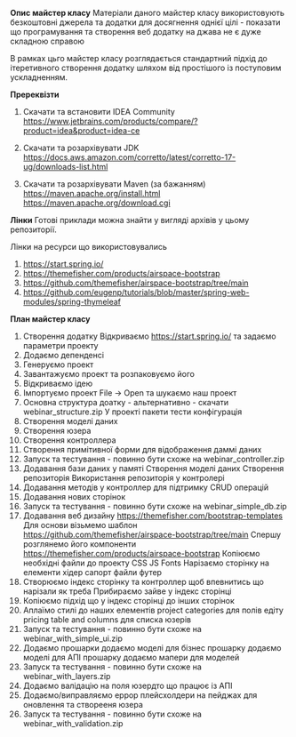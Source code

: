 **Опис майстер класу**
Матеріали даного майстер класу використовують безкоштовні джерела та додатки для досягнення однієї цілі - показати що програмування та створення веб додатку на джава не є дуже складною справою

В рамках цьго майстер класу розглядається стандартний підхід до ітеретивного створення додатку шляхом від простішого із поступовим ускладненням.

**Пререквізти**
1. Скачати та встановити IDEA Community https://www.jetbrains.com/products/compare/?product=idea&product=idea-ce

2. Скачати та розархівувати JDK
https://docs.aws.amazon.com/corretto/latest/corretto-17-ug/downloads-list.html

3. Скачати та розархівувати Maven (за бажанням)
https://maven.apache.org/install.html
https://maven.apache.org/download.cgi

**Лінки**
Готові приклади можна знайти у вигляді архівів у цьому репозиторії.

Лінки на ресурси що використовувались
1. https://start.spring.io/
2. https://themefisher.com/products/airspace-bootstrap
3. https://github.com/themefisher/airspace-bootstrap/tree/main
4. https://github.com/eugenp/tutorials/blob/master/spring-web-modules/spring-thymeleaf 

**План майстер класу**
1. Створення додатку
  Відкриваємо https://start.spring.io/  та задаємо параметри проекту
2. Додаємо депенденсі
3. Генеруємо проект
4. Завантажуємо проект та розпаковуємо його
5. Відкриваємо ідею
6. Імпортуємо проект
  File -> Open та шукаємо наш проект
7. Основна структура доатку - альтернативно - скачати webinar_structure.zip
  У проекті
    пакети
    тести
    конфігурація
8. Створення моделі даних
9. Створення юзера
10. Створення контроллера 
11. Створення примітивної форми для відображення даммі даних
12. Запуск та тестування - повинно бути схоже на webinar_controller.zip
13. Додавання бази даних у памяті
  Створення моделі даних
  Створення репозиторія
  Використання репозиторія у контролері
14. Додавання методів у контроллер для підтримку CRUD операцій
15. Додавання нових сторінок
16. Запуск та тестування - повинно бути схоже на webinar_simple_db.zip
17. Додавання веб дизайну https://themefisher.com/bootstrap-templates
  Для основи візьмемо шаблон https://github.com/themefisher/airspace-bootstrap/tree/main
  Спершу розглянемо його компоненти
  https://themefisher.com/products/airspace-bootstrap
  Копіюємо необхідні файли до проекту
    CSS
    JS
    Fonts
  Нарізаємо сторінку на елементи
    хідер
    сапорт файли
    футер
18. Створюємо індекс сторінку та контроллер щоб впевнитись що нарізали як треба
    Прибираємо зайве у індекс сторінці
19. Копіюємо підхід що у індекс сторінці до інших сторінок
20. Аплаїмо стилі до наших елементів
    project categories для полів едіту
    pricing table and columns для списка юзерів
21. Запуск та тестування - повинно бути схоже на webinar_with_simple_ui.zip
22. Додаємо прошарки 
    додаємо моделі для бізнес прошарку
    додаємо моделі для АПІ прошарку
    додаємо мапери для моделей
23. Запуск та тестування - повинно бути схоже на webinar_with_layers.zip
24. Додаємо валідацію на поля юзердто що працює із АПІ
25. Додаємо/виправляємо еррор плейсхолдери на пейджах для оновлення та створееня юзера
26. Запуск та тестування - повинно бути схоже на webinar_with_validation.zip 
